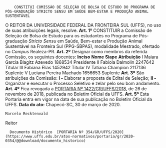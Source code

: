         CONSTITUI COMISSÃO DE SELEÇÃO DE BOLSA DE ESTUDO DO PROGRAMA DE PÓS-GRADUAÇÃO STRICTO SENSU EM SAÚDE BEM-ESTAR E PRODUÇÃO ANIMAL SUSTENTÁVEL  

 O REITOR DA UNIVERSIDADE FEDERAL DA FRONTEIRA SUL (UFFS), no uso de suas atribuições legais, resolve.   **Art. 1º**  CONSTITUIR a Comissão de Seleção de Bolsa de Estudo para os estudantes no Programa de Pós-graduação *Stricto Sensu*  em Saúde, Bem-estar e Produção Animal Sustentável na Fronteira Sul (PPG-SBPAS), modalidade Mestrado, ofertado no *Campus*  Realeza-PR.   **Art. 2º**  Designar como membros da referida Comissão, os seguintes docentes:     **Inciso**   **Nome**   **Siape**   **Atribuição**     I   Maiara Garcia Blagitz Azevedo   1868534   Presidente     II   Fabíola Dalmolin   2247642   Titular     III   Fabiana Elias   1452942   Titular     IV   Tatiana Champion   2117136   Suplente     V   Luciana Pereira Machado   1656653   Suplente       **Art. 3º**  São atribuições da Comissão: **I -**  Elaborar a proposta de Edital de Seleção; **II -**  Organizar e executar o Processo Seletivo e zelar pelo seu bom andamento.   **Art. 4º**  Fica revogada a [PORTARIA Nº 1422/GR/UFFS/2018](https://www.uffs.edu.br/atos-normativos/portaria/gr/2018-1422), de 26 de novembro de 2018, publicada no Boletim Oficial da UFFS.   **Art. 5º**  Esta Portaria entra em vigor na data de sua publicação no Boletim Oficial da UFFS.        **Data do ato:** Chapecó-SC, 30 de março de 2020.   
 

    Marcelo Recktenvald   
 Reitor 

      Documento Histórico  [PORTARIA Nº 354/GR/UFFS/2020](https://www.uffs.edu.br/atos-normativos/portaria/gr/2020-0354/@@download/documento_historico)     
      